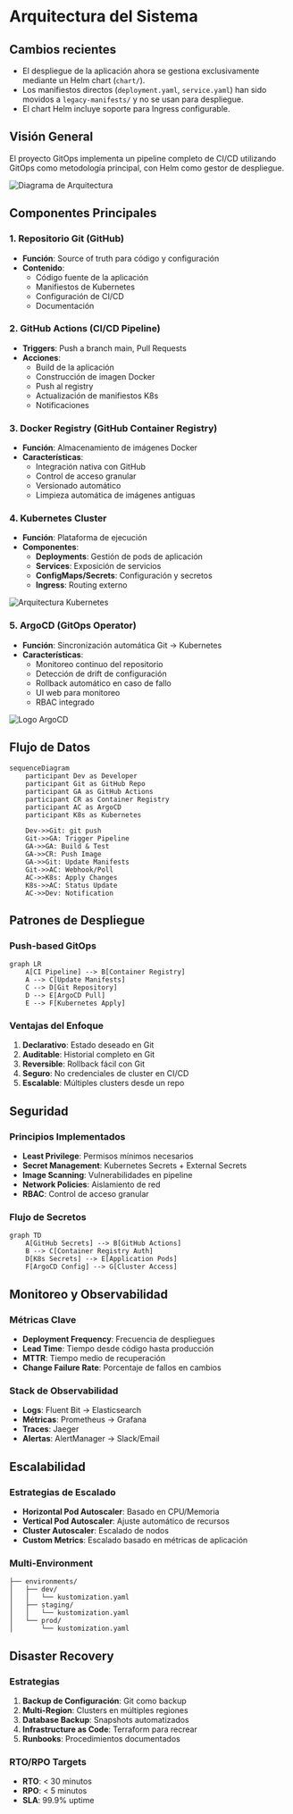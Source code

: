 # Arquitectura del Sistema

## Cambios recientes

- El despliegue de la aplicación ahora se gestiona exclusivamente mediante un Helm chart (`chart/`).
- Los manifiestos directos (`deployment.yaml`, `service.yaml`) han sido movidos a `legacy-manifests/` y no se usan para despliegue.
- El chart Helm incluye soporte para Ingress configurable.

## Visión General

El proyecto GitOps implementa un pipeline completo de CI/CD utilizando GitOps como metodología principal, con Helm como gestor de despliegue.

![Diagrama de Arquitectura](images/Diagrama_kubeops.jpg)

## Componentes Principales

### 1. **Repositorio Git (GitHub)**
- **Función**: Source of truth para código y configuración
- **Contenido**:
  - Código fuente de la aplicación
  - Manifiestos de Kubernetes
  - Configuración de CI/CD
  - Documentación

### 2. **GitHub Actions (CI/CD Pipeline)**
- **Triggers**: Push a branch main, Pull Requests
- **Acciones**:
  - Build de la aplicación
  - Construcción de imagen Docker
  - Push al registry
  - Actualización de manifiestos K8s
  - Notificaciones

### 3. **Docker Registry (GitHub Container Registry)**
- **Función**: Almacenamiento de imágenes Docker
- **Características**:
  - Integración nativa con GitHub
  - Control de acceso granular
  - Versionado automático
  - Limpieza automática de imágenes antiguas

### 4. **Kubernetes Cluster**
- **Función**: Plataforma de ejecución
- **Componentes**:
  - **Deployments**: Gestión de pods de aplicación
  - **Services**: Exposición de servicios
  - **ConfigMaps/Secrets**: Configuración y secretos
  - **Ingress**: Routing externo

![Arquitectura Kubernetes](images/app_kube.png)

### 5. **ArgoCD (GitOps Operator)**
- **Función**: Sincronización automática Git → Kubernetes
- **Características**:
  - Monitoreo continuo del repositorio
  - Detección de drift de configuración
  - Rollback automático en caso de fallo
  - UI web para monitoreo
  - RBAC integrado

![Logo ArgoCD](images/logo-argocd.png)

## Flujo de Datos

```mermaid
sequenceDiagram
    participant Dev as Developer
    participant Git as GitHub Repo
    participant GA as GitHub Actions
    participant CR as Container Registry
    participant AC as ArgoCD
    participant K8s as Kubernetes

    Dev->>Git: git push
    Git->>GA: Trigger Pipeline
    GA->>GA: Build & Test
    GA->>CR: Push Image
    GA->>Git: Update Manifests
    Git->>AC: Webhook/Poll
    AC->>K8s: Apply Changes
    K8s->>AC: Status Update
    AC->>Dev: Notification
```

## Patrones de Despliegue

### Push-based GitOps
```mermaid
graph LR
    A[CI Pipeline] --> B[Container Registry]
    A --> C[Update Manifests]
    C --> D[Git Repository]
    D --> E[ArgoCD Pull]
    E --> F[Kubernetes Apply]
```

### Ventajas del Enfoque
1. **Declarativo**: Estado deseado en Git
2. **Auditable**: Historial completo en Git
3. **Reversible**: Rollback fácil con Git
4. **Seguro**: No credenciales de cluster en CI/CD
5. **Escalable**: Múltiples clusters desde un repo

## Seguridad

### Principios Implementados
- **Least Privilege**: Permisos mínimos necesarios
- **Secret Management**: Kubernetes Secrets + External Secrets
- **Image Scanning**: Vulnerabilidades en pipeline
- **Network Policies**: Aislamiento de red
- **RBAC**: Control de acceso granular

### Flujo de Secretos
```mermaid
graph TD
    A[GitHub Secrets] --> B[GitHub Actions]
    B --> C[Container Registry Auth]
    D[K8s Secrets] --> E[Application Pods]
    F[ArgoCD Config] --> G[Cluster Access]
```

## Monitoreo y Observabilidad

### Métricas Clave
- **Deployment Frequency**: Frecuencia de despliegues
- **Lead Time**: Tiempo desde código hasta producción
- **MTTR**: Tiempo medio de recuperación
- **Change Failure Rate**: Porcentaje de fallos en cambios

### Stack de Observabilidad
- **Logs**: Fluent Bit → Elasticsearch
- **Métricas**: Prometheus → Grafana
- **Traces**: Jaeger
- **Alertas**: AlertManager → Slack/Email

## Escalabilidad

### Estrategias de Escalado
- **Horizontal Pod Autoscaler**: Basado en CPU/Memoria
- **Vertical Pod Autoscaler**: Ajuste automático de recursos
- **Cluster Autoscaler**: Escalado de nodos
- **Custom Metrics**: Escalado basado en métricas de aplicación

### Multi-Environment
```
├── environments/
│   ├── dev/
│   │   └── kustomization.yaml
│   ├── staging/
│   │   └── kustomization.yaml
│   └── prod/
│       └── kustomization.yaml
```

## Disaster Recovery

### Estrategias
1. **Backup de Configuración**: Git como backup
2. **Multi-Region**: Clusters en múltiples regiones
3. **Database Backup**: Snapshots automatizados
4. **Infrastructure as Code**: Terraform para recrear
5. **Runbooks**: Procedimientos documentados

### RTO/RPO Targets
- **RTO**: < 30 minutos
- **RPO**: < 5 minutos
- **SLA**: 99.9% uptime
